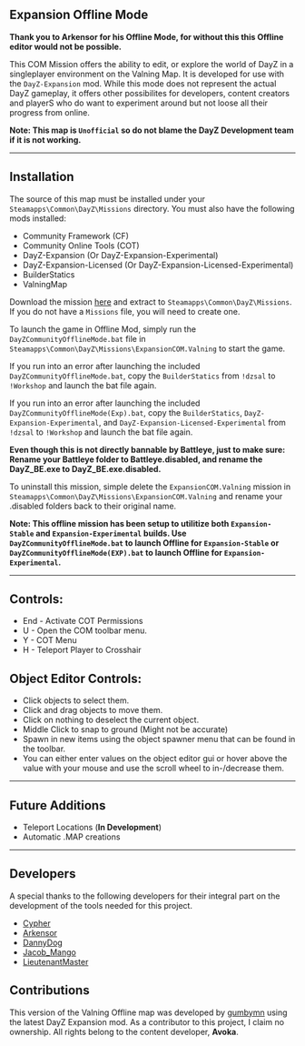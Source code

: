 ## Expansion Offline Mode
 
**Thank you to Arkensor for his Offline Mode, for without this this Offline editor would not be possible.**

This COM Mission offers the ability to edit, or explore the world of DayZ in a singleplayer environment on the Valning Map. It is developed for use with the ```DayZ-Expansion``` mod. While this mode does not represent the actual DayZ gameplay, it offers other possibilites for developers, content creators and playerS who do want to experiment around but not loose all their progress from online.

**Note: This map is ```Unofficial``` so do not blame the DayZ Development team if it is not working.**
________________________________________________________

## Installation
The source of this map must be installed under your ```Steamapps\Common\DayZ\Missions``` directory. You must also have the following mods installed:
* Community Framework (CF)
* Community Online Tools (COT)
* DayZ-Expansion (Or DayZ-Expansion-Experimental)
* DayZ-Expansion-Licensed (Or DayZ-Expansion-Licensed-Experimental)
* BuilderStatics
* ValningMap

Download the mission [here](https://github.com/gumbymn/ExpansionCOM.Valning/blob/source/Latest.zip) and extract to ```Steamapps\Common\DayZ\Missions```. If you do not have a ```Missions``` file, you will need to create one.

To launch the game in Offline Mod, simply run the ```DayZCommunityOfflineMode.bat``` file in ```Steamapps\Common\DayZ\Missions\ExpansionCOM.Valning``` to start the game. 

If you run into an error after launching the included ```DayZCommunityOfflineMode.bat```, copy the ```BuilderStatics``` from ```!dzsal``` to ```!Workshop``` and launch the bat file again.

If you run into an error after launching the included ```DayZCommunityOfflineMode(Exp).bat```, copy the ```BuilderStatics```, ```DayZ-Expansion-Experimental```, and ```DayZ-Expansion-Licensed-Experimental``` from ```!dzsal``` to ```!Workshop``` and launch the bat file again.

**Even though this is not directly bannable by Battleye, just to make sure: Rename your Battleye folder to Battleye.disabled, and rename the DayZ_BE.exe to DayZ_BE.exe.disabled.**

To uninstall this mission, simple delete the ```ExpansionCOM.Valning``` mission in ```Steamapps\Common\DayZ\Missions\ExpansionCOM.Valning``` and rename your .disabled folders back to their original name.

**Note: This offline mission has been setup to utilitize both ```Expansion-Stable``` and ```Expansion-Experimental``` builds. Use ```DayZCommunityOfflineMode.bat``` to launch Offline for ```Expansion-Stable``` or ```DayZCommunityOfflineMode(EXP).bat``` to launch Offline for ```Expansion-Experimental```.**

________________________________________________________

## Controls:
* End - Activate COT Permissions
* U - Open the COM toolbar menu.
* Y - COT Menu
* H - Teleport Player to Crosshair

## Object Editor Controls:  
* Click objects to select them.  
* Click and drag objects to move them.
* Click on nothing to deselect the current object.
* Middle Click to snap to ground (Might not be accurate)
* Spawn in new items using the object spawner menu that can be found in the toolbar.
* You can either enter values on the object editor gui or hover above the value with your mouse and use the scroll wheel to in-/decrease them.

________________________________________________________

## Future Additions
* Teleport Locations (**In Development**)
* Automatic .MAP creations

________________________________________________________

## Developers
A special thanks to the following developers for their integral part on the development of the tools needed for this project.
* [Cypher](https://github.com/CypherMediaGIT)
* [Arkensor](https://github.com/Arkensor)
* [DannyDog](https://github.com/DannyDog)
* [Jacob_Mango](https://github.com/Jacob-Mango)
* [LieutenantMaster](https://github.com/LieutenantMaster)

## Contributions
This version of the Valning Offline map was developed by [gumbymn](https://github.com/gumbymn) using the latest DayZ Expansion mod. As a contributor to this project, I claim no ownership. All rights belong to the content developer, **Avoka**.
